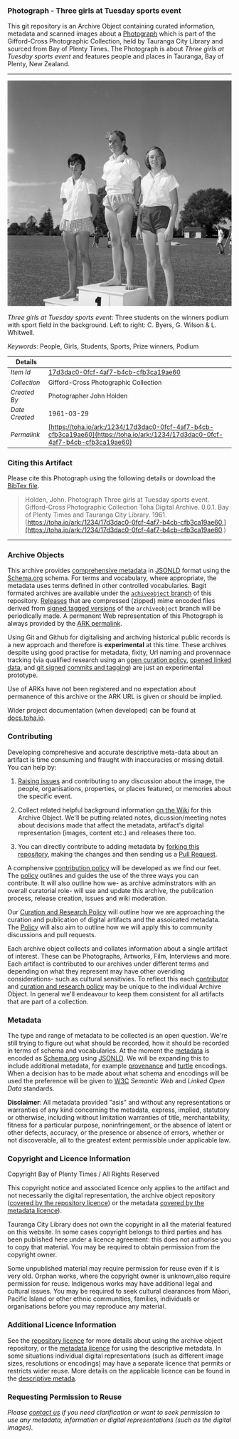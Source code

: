 ### Photograph - Three girls at Tuesday sports event

This git repository is an Archive Object containing curated information, metadata and scanned images about a [Photograph](https://toha.io/ark:/1234/17d3dac0-0fcf-4af7-b4cb-cfb3ca19ae60) which is part of the Gifford-Cross Photographic Collection, held by Tauranga City Library and sourced from Bay of Plenty Times. The Photograph is about *Three girls at Tuesday sports event* and features people and places in Tauranga, Bay of Plenty, New Zealand.

---

![Three girls at Tuesday sports event](data/image/17d3dac0-0fcf-4af7-b4cb-cfb3ca19ae60.web.large.jpg)

*Three girls at Tuesday sports event*: Three students on the winners podium with sport field in the background.  Left to right: C. Byers, G. Wilson & L. Whitwell.

*Keywords*: People, Girls, Students, Sports, Prize winners, Podium

| Details       |         |
| ------------- | -------- |
| *Item Id*     | [17d3dac0-0fcf-4af7-b4cb-cfb3ca19ae60](https://toha.io/ark:/1234/17d3dac0-0fcf-4af7-b4cb-cfb3ca19ae60) |
| *Collection*  | Gifford-Cross Photographic Collection |
| *Created By*  | Photographer John Holden |
| *Date Created* | 1961-03-29 |
| *Permalink*   | [https://toha.io/ark:/1234/17d3dac0-0fcf-4af7-b4cb-cfb3ca19ae60](https://toha.io/ark:/1234/17d3dac0-0fcf-4af7-b4cb-cfb3ca19ae60) |

### Citing this Artifact

Please cite this Photograph using the following details or download the [BibTex file](metadata/reference.bib).

> Holden, John. Photograph Three girls at Tuesday sports event. Gifford-Cross Photographic Collection Toha Digital Archive. 0.0.1. Bay of Plenty Times and Tauranga City Library. 1961.<br />
  [https://toha.io/ark:/1234/17d3dac0-0fcf-4af7-b4cb-cfb3ca19ae60.](https://toha.io/ark:/1234/17d3dac0-0fcf-4af7-b4cb-cfb3ca19ae60.)

---

### Archive Objects

This archive provides [comprehensive metadata](metadata/description.json) in [JSONLD](https://www.w3.org/TR/json-ld/) format using the [Schema.org](https://schema.org) schema. For terms and vocabulary, where appropriate, the metadata uses terms defined in other controlled vocabularies. Bagit formated archives are available under the [```achiveobject``` branch](https://github.com/tgalib/ao-17d3dac0-0fcf-4af7-b4cb-cfb3ca19ae60/tree/archiveobject) of this repository. [Releases](https://github.com/tgalib/ao-17d3dac0-0fcf-4af7-b4cb-cfb3ca19ae60/releases) that are compressed (zipped) mime encoded files derived from [signed tagged versions](https://git-scm.com/book/en/v2/Git-Basics-Tagging) of the ```archiveobject``` branch will be periodically made. A permanent Web representation of this Photograph is always provided by the [ARK permalink](https://toha.io/ark:/1234/17d3dac0-0fcf-4af7-b4cb-cfb3ca19ae60).

Using Git and Github for digitalising and archving historical public records is a new approach and therefore is **experimental** at this time. These archives despite using good practise for metadata, fixity, Url naming and provennace tracking (via qualified research using an [open curation policy](POLICY.md), [opened linked data](https://www.w3.org/standards/semanticweb/data), and [git signed](https://git-scm.com/book/en/v2/Git-Tools-Signing-Your-Work) [commits and tagging](https://github.com/blog/2144-gpg-signature-verification)) are just an experimental prototype.

Use of ARKs have not been registered and no expectation about permanence of this archive or the ARK URL is given or should be implied.

Wider project documentation (when developed) can be found at [docs.toha.io](https://docs.toha.io).

### Contributing

Developing comprehesive and accurate descriptive meta-data about an artifact is time consuming and fraught with inaccuracies or missing detail. You can help by:

1. [Raising issues](https://github.com/tgalib/ao-17d3dac0-0fcf-4af7-b4cb-cfb3ca19ae60/issues) and contributing to any discussion about the image, the people, organisations, properties, or places featured, or memories about the specific event.

2. Collect related helpful background information [on the Wiki](https://github.com/tgalib/ao-17d3dac0-0fcf-4af7-b4cb-cfb3ca19ae60/wiki) for this Archive Object. We'll be putting related notes, dicussion/meeting notes about decisions made that affect the metadata, artifact's digital representation (images, content etc.) and releases there too.

3. You can directly contribute to adding metadata by [forking this repository](https://help.github.com/articles/fork-a-repo/), making the changes and then sending us a [Pull Request](https://help.github.com/articles/creating-a-pull-request/).

A comphensive [contribution policy](CONTRIBUTOR.md) will be developed as we find our feet. The [policy](CONTRIBUTOR.md) outlines and guides the use of the three ways you can contribute. It will also outline how we- as archive adminstrators with an overall curatorial role- will use and update this archive, the publication process, release creation, issues and wiki moderation.

Our [Curation and Research Policy](POLICY.md) will outline how we are approaching the curation and publication of digital artifacts and the assoicated metadata. The [Policy](POLICY.md) will also aim to outline how we will apply this to community discussions and pull requests.

Each archive object collects and collates information about a single artifact of interest. These can be Photographs, Artworks, Film, Interviews and more. Each artifact is contributed to our archives under different terms and depending on what they represent may have other overiding considerations- such as cultural sensitivies. To reflect this each [contributor](CONTRIBUTOR.md) and [curation and research policy](POLICY.md) may be unique to the individual Archive Object. In general we'll endeavour to keep them consistent for all artifacts that are part of a collection.

### Metadata

The type and range of metadata to be collected is an open question. We're still trying to figure out what should be recorded, how it should be recorded in terms of schema and vocabularies. At the moment the [metadata](metadata/description.json) is encoded as [Schema.org](https://schema.org) using [JSONLD](https://www.w3.org/TR/json-ld/). We will be expanding this to include additional metadata, for example [provenance](https://www.w3.org/TR/prov-overview/) and [turtle](https://www.w3.org/TR/turtle/) encodings. When a decision has to be made about what schema and encodings will be used the preference will be given to [W3C](https://www.w3.org) *Semantic Web* and *Linked Open Data* standards.

**Disclaimer**: All metadata provided "as­is" and without any representations or warranties of any kind concerning the metadata, express, implied, statutory or otherwise, including without limitation warranties of title, merchantability, fitness for a particular purpose, non­infringement, or the absence of latent or other defects, accuracy, or the presence or absence of errors, whether or not discoverable, all to the greatest extent permissible under applicable law.

### Copyright and Licence Information

Copyright Bay of Plenty Times / All Rights Reserved

This copyright notice and associated licence only applies to the artifact and not necessarily the digital representation, the archive object repository ([covered by the repository licence](LICENSE.md)) or the metadata [covered by the metadata licence](metadata/LICENSE.md)).

Tauranga City Library does not own the copyright in all the material featured on this website. In some cases copyright belongs to third parties and has been published here under a licence agreement: this does not authorise you to copy that material. You may be required to obtain permission from the copyright owner.

Some unpublished material may require permission for reuse even if it is very old. Orphan works, where the copyright owner is unknown,also require permission for reuse. Indigenous works may have additional legal and cultural issues. You may be required to seek cultural clearances from Māori, Pacific Island or other ethnic communities, families, individuals or organisations before you may reproduce any material.

### Additional Licence Information

See the [repository licence](LICENSE.md) for more details about using the archive object repository, or the [metadata licence](metadata/LICENSE.md) for using the descriptive metadata. In some situations individual digital representations (such as different image sizes, resolutions or encodings) may have a separate licence that permits or restricts wider reuse. More details on the applicable licence can be found in the [descriptive metada](metadata/description.json).

### Requesting Permission to Reuse

*Please [contact us](mailto:licensing+readme@toha.io?subject=Query%20about%20licensing%20Photograph%20-%20Three%20girls%20at%20Tuesday%20sports%20event%2017d3dac0-0fcf-4af7-b4cb-cfb3ca19ae60) if you need clarification or want to seek permission to use any metadata, information or digital representations (such as the digital images).*

